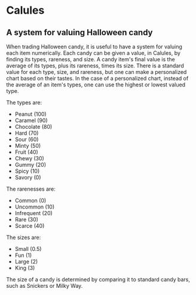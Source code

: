 # Calules
## A system for valuing Halloween candy

When trading Halloween candy, it is useful to have a system for valuing each item numerically. Each candy can be given a value, in Calules, by finding its types, rareness, and size.
A candy item's final value is the average of its types, plus its rareness, times its size. There is a standard value for each type, size, and rareness,  but one can make a personalized chart based on their tastes.
In the case of a personalized chart, instead of the average of an item's types, one can use the highest or lowest valued type.

The types are:
* Peanut (100)
* Caramel (90)
* Chocolate (80)
* Hard (70)
* Sour (60)
* Minty (50)
* Fruit (40)
* Chewy (30)
* Gummy (20)
* Spicy (10)
* Savory (0)

The rarenesses are:
* Common (0)
* Uncommon (10)
* Infrequent (20)
* Rare (30)
* Scarce (40)

The sizes are:
* Small (0.5)
* Fun (1)
* Large (2)
* King (3) 

The size of a candy is determined by comparing it to standard candy bars, such as Snickers or Milky Way.
